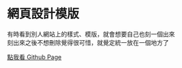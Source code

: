 # 網頁設計模版

有時看到別人網站上的樣式、模版，就會想要自己也刻一個出來<br>
刻出來之後不想刪除覺得很可惜，就覺定統一放在一個地方了

[點我看 Github Page](https://lucashsu95.github.io/webDesign)